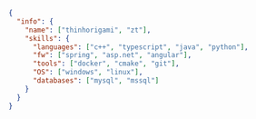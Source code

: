 ```json
{
  "info": {
    "name": ["thinhorigami", "zt"],
    "skills": {
      "languages": ["c++", "typescript", "java", "python"],
      "fw": ["spring", "asp.net", "angular"],
      "tools": ["docker", "cmake", "git"],
      "OS": ["windows", "linux"],
      "databases": ["mysql", "mssql"]
    }
  }
}
```

<!---
user-thinhorigami/user-thinhorigami is a ✨ special ✨ repository because its `README.md` (this file) appears on your GitHub profile.
You can click the Preview link to take a look at your changes.
--->
